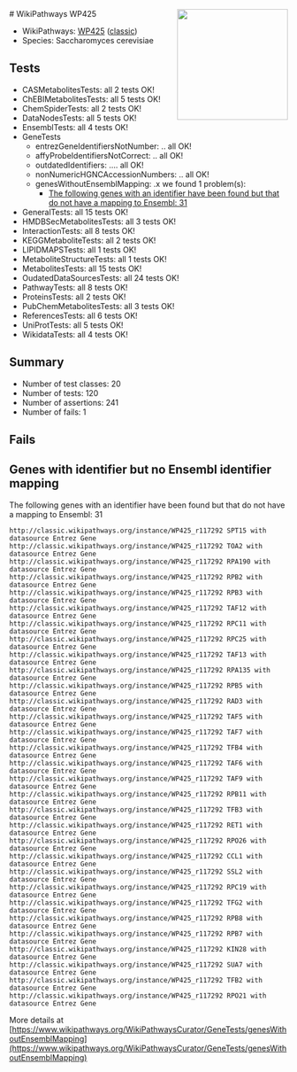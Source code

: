 <img style="float: right; width: 200px" src="https://upload.wikimedia.org/wikipedia/commons/thumb/8/83/Wplogo_with_text_500.png/640px-Wplogo_with_text_500.png" />
# WikiPathways WP425

* WikiPathways: [WP425](https://wikipathways.org/pathways/WP425) ([classic](https://classic.wikipathways.org/instance/WP425))
* Species: Saccharomyces cerevisiae
## Tests
* CASMetabolitesTests: all 2 tests OK!
* ChEBIMetabolitesTests: all 5 tests OK!
* ChemSpiderTests: all 2 tests OK!
* DataNodesTests: all 5 tests OK!
* EnsemblTests: all 4 tests OK!
* GeneTests
    * entrezGeneIdentifiersNotNumber: .. all OK!
    * affyProbeIdentifiersNotCorrect: .. all OK!
    * outdatedIdentifiers: .... all OK!
    * nonNumericHGNCAccessionNumbers: .. all OK!
    * genesWithoutEnsemblMapping: .x we found 1 problem(s):
        * [The following genes with an identifier have been found but that do not have a mapping to Ensembl: 31](#c4e5434c)
* GeneralTests: all 15 tests OK!
* HMDBSecMetabolitesTests: all 3 tests OK!
* InteractionTests: all 8 tests OK!
* KEGGMetaboliteTests: all 2 tests OK!
* LIPIDMAPSTests: all 1 tests OK!
* MetaboliteStructureTests: all 1 tests OK!
* MetabolitesTests: all 15 tests OK!
* OudatedDataSourcesTests: all 24 tests OK!
* PathwayTests: all 8 tests OK!
* ProteinsTests: all 2 tests OK!
* PubChemMetabolitesTests: all 3 tests OK!
* ReferencesTests: all 6 tests OK!
* UniProtTests: all 5 tests OK!
* WikidataTests: all 4 tests OK!


## Summary

* Number of test classes: 20
* Number of tests: 120
* Number of assertions: 241
* Number of fails: 1

## Fails

<a name="c4e5434c" />

## Genes with identifier but no Ensembl identifier mapping

The following genes with an identifier have been found but that do not have a mapping to Ensembl: 31
```
http://classic.wikipathways.org/instance/WP425_r117292 SPT15 with datasource Entrez Gene
http://classic.wikipathways.org/instance/WP425_r117292 TOA2 with datasource Entrez Gene
http://classic.wikipathways.org/instance/WP425_r117292 RPA190 with datasource Entrez Gene
http://classic.wikipathways.org/instance/WP425_r117292 RPB2 with datasource Entrez Gene
http://classic.wikipathways.org/instance/WP425_r117292 RPB3 with datasource Entrez Gene
http://classic.wikipathways.org/instance/WP425_r117292 TAF12 with datasource Entrez Gene
http://classic.wikipathways.org/instance/WP425_r117292 RPC11 with datasource Entrez Gene
http://classic.wikipathways.org/instance/WP425_r117292 RPC25 with datasource Entrez Gene
http://classic.wikipathways.org/instance/WP425_r117292 TAF13 with datasource Entrez Gene
http://classic.wikipathways.org/instance/WP425_r117292 RPA135 with datasource Entrez Gene
http://classic.wikipathways.org/instance/WP425_r117292 RPB5 with datasource Entrez Gene
http://classic.wikipathways.org/instance/WP425_r117292 RAD3 with datasource Entrez Gene
http://classic.wikipathways.org/instance/WP425_r117292 TAF5 with datasource Entrez Gene
http://classic.wikipathways.org/instance/WP425_r117292 TAF7 with datasource Entrez Gene
http://classic.wikipathways.org/instance/WP425_r117292 TFB4 with datasource Entrez Gene
http://classic.wikipathways.org/instance/WP425_r117292 TAF6 with datasource Entrez Gene
http://classic.wikipathways.org/instance/WP425_r117292 TAF9 with datasource Entrez Gene
http://classic.wikipathways.org/instance/WP425_r117292 RPB11 with datasource Entrez Gene
http://classic.wikipathways.org/instance/WP425_r117292 TFB3 with datasource Entrez Gene
http://classic.wikipathways.org/instance/WP425_r117292 RET1 with datasource Entrez Gene
http://classic.wikipathways.org/instance/WP425_r117292 RPO26 with datasource Entrez Gene
http://classic.wikipathways.org/instance/WP425_r117292 CCL1 with datasource Entrez Gene
http://classic.wikipathways.org/instance/WP425_r117292 SSL2 with datasource Entrez Gene
http://classic.wikipathways.org/instance/WP425_r117292 RPC19 with datasource Entrez Gene
http://classic.wikipathways.org/instance/WP425_r117292 TFG2 with datasource Entrez Gene
http://classic.wikipathways.org/instance/WP425_r117292 RPB8 with datasource Entrez Gene
http://classic.wikipathways.org/instance/WP425_r117292 RPB7 with datasource Entrez Gene
http://classic.wikipathways.org/instance/WP425_r117292 KIN28 with datasource Entrez Gene
http://classic.wikipathways.org/instance/WP425_r117292 SUA7 with datasource Entrez Gene
http://classic.wikipathways.org/instance/WP425_r117292 TFB2 with datasource Entrez Gene
http://classic.wikipathways.org/instance/WP425_r117292 RPO21 with datasource Entrez Gene
```

More details at [https://www.wikipathways.org/WikiPathwaysCurator/GeneTests/genesWithoutEnsemblMapping](https://www.wikipathways.org/WikiPathwaysCurator/GeneTests/genesWithoutEnsemblMapping)

